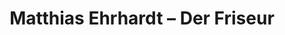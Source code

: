 ---
title: "Matthias Ehrhardt – Der Friseur"
url: /neu-isenburg/matthias-ehrhardt-der-friseur/
shop: Friseur
---